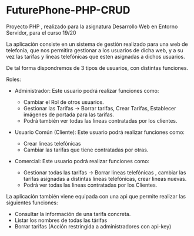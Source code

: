# FuturePhone-PHP-CRUD
Proyecto PHP , realizado para la asignatura Desarrollo Web en Entorno Servidor, para el curso 19/20

La aplicación consiste en un sistema de gestión realizado para una web de telefonía, que nos permitira gestionar a los usuarios de dicha web, y a su vez las tarifas y lineas telefónicas que esten asignadas a dichos usuarios.

De tal forma dispondremos de 3 tipos de usuarios, con distintas funciones.

Roles:
  - Administrador: Este usuario podrá realizar funciones como:
    - Cambiar el Rol de otros usuarios.
    - Gestionar las Tarifas -> Borrar tarifas, Crear Tarifas, Establecer imágenes de portada para las tarifas.
    - Podrá también ver todas las lineas contratadas por los clientes.
  
  - Usuario Común (Cliente): Este usuario podrá realizar funciones como:
    - Crear lineas telefónicas
    - Cambiar las tarifas que tiene contratadas por otras.
    
   - Comercial: Este usuario podrá realizar funciones como:
     - Gestionar todas las tarifas -> Borrar lineas telefónicas , cambiar las tarifas asignadas a distintas lineas telefónicas, crear            lineas nuevas.
     - Podrá ver todas las lineas contratadas por los Clientes.
     
La aplicación también viene equipada con una api que permite realizar las siguientes funciones:
  - Consultar la información de una tarifa concreta.
  - Listar los nombres de todas las tárifas
  - Borrar tarifas (Acción restringida a administradores con api-key)
